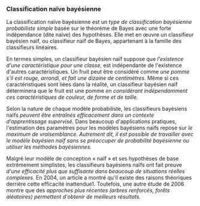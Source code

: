 ### Classification naïve bayésienne


La classification naïve bayésienne est un *type de classification bayésienne probabiliste simple* basée sur le théorème de Bayes avec une forte indépendance (dite naïve) des hypothèses. Elle met en œuvre un classifieur bayésien naïf, ou classifieur naïf de Bayes, appartenant à la famille des classifieurs linéaires.

En termes simples, un classifieur bayésien naïf suppose que *l'existence d'une caractéristique pour une classe*, est indépendante de l'existence d'autres caractéristiques. Un fruit peut être considéré comme *une pomme s'il est rouge, arrondi, et fait une dizaine de centimètres*. Même si ces caractéristiques sont liées dans la réalité, un classifieur bayésien naïf déterminera que le fruit est une pomme *en considérant indépendamment ces caractéristiques de couleur, de forme et de taille.*

Selon la nature de chaque modèle probabiliste, les classifieurs bayésiens naïfs *peuvent être entraînés efficacement dans un contexte d'apprentissage supervisé.* Dans beaucoup d'applications pratiques, l'estimation des paramètres pour les modèles bayésiens naïfs repose sur *le maximum de vraisemblance. Autrement dit, il est possible de travailler avec le modèle bayésien naïf sans se préoccuper de probabilité bayésienne ou utiliser les méthodes bayésiennes.*

Malgré leur modèle de conception « naïf » et ses hypothèses de base extrêmement simplistes, les classifieurs bayésiens naïfs ont fait preuve *d'une efficacité plus que suffisante dans beaucoup de situations réelles complexes.* En 2004, un article a montré qu'il existe des raisons théoriques derrière cette efficacité inattendue1. Toutefois, une autre étude de 2006 montre que des *approches plus récentes (arbres renforcés, forêts aléatoires) permettent d'obtenir de meilleurs résultats.*





